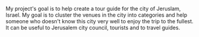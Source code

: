 My project's goal is to help create a tour guide for the city of Jeruslam, Israel.
My goal is to cluster the venues in the city into categories and help someone who doesn't know this city very well to enjoy the trip to the fullest.
It can be useful to Jerusalem city council, tourists and to travel guides.
